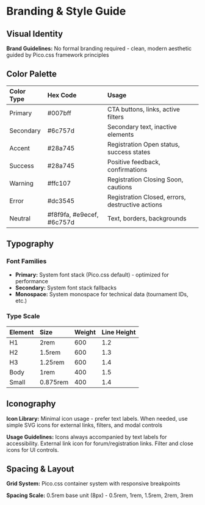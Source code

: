 # Branding & Style Guide

## Visual Identity
**Brand Guidelines:** No formal branding required - clean, modern aesthetic guided by Pico.css framework principles

## Color Palette

| Color Type | Hex Code | Usage |
| :--- | :--- | :--- |
| Primary | #007bff | CTA buttons, links, active filters |
| Secondary | #6c757d | Secondary text, inactive elements |
| Accent | #28a745 | Registration Open status, success states |
| Success | #28a745 | Positive feedback, confirmations |
| Warning | #ffc107 | Registration Closing Soon, cautions |
| Error | #dc3545 | Registration Closed, errors, destructive actions |
| Neutral | #f8f9fa, #e9ecef, #6c757d | Text, borders, backgrounds |

## Typography

### Font Families
- **Primary:** System font stack (Pico.css default) - optimized for performance
- **Secondary:** System font stack fallbacks
- **Monospace:** System monospace for technical data (tournament IDs, etc.)

### Type Scale
| Element | Size | Weight | Line Height |
| :--- | :--- | :--- | :--- |
| H1 | 2rem | 600 | 1.2 |
| H2 | 1.5rem | 600 | 1.3 |
| H3 | 1.25rem | 600 | 1.4 |
| Body | 1rem | 400 | 1.5 |
| Small | 0.875rem | 400 | 1.4 |

## Iconography
**Icon Library:** Minimal icon usage - prefer text labels. When needed, use simple SVG icons for external links, filters, and modal controls

**Usage Guidelines:** Icons always accompanied by text labels for accessibility. External link icon for forum/registration links. Filter and close icons for UI controls.

## Spacing & Layout
**Grid System:** Pico.css container system with responsive breakpoints

**Spacing Scale:** 0.5rem base unit (8px) - 0.5rem, 1rem, 1.5rem, 2rem, 3rem

